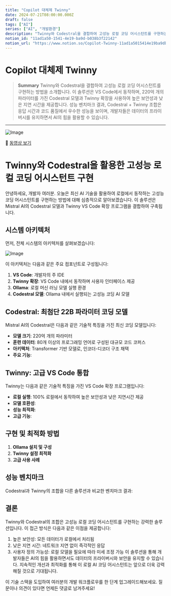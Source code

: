 ```yaml
---
title: "Copilot 대체제 Twinny"
date: 2024-07-21T08:00:00.000Z
draft: false
tags: ["AI"]
series: ["AI", "개발환경"]
description: "Twinny와 Codestral을 결합하여 고성능 로컬 코딩 어시스턴트를 구현하는 방법을 소개합니다. 이 솔루션은 VS Code에서 동작하며, 220억 개의 파라미터를 가진 Codestral 모델과 Twinny 확장을 사용하여 높은 보안성과 낮은 지연 시간을 제공합니다. 성능 벤치마크 결과, Codestral + Twinny 조합은 응답 시간과 코드 품질에서 우수한 성능을 보이며, 개발자들은 데이터의 프라이버시를 유지하면서 AI의 힘을 활용할 수 있습니다."
notion_id: "11ad1a50-1541-4e19-ba9d-b038b3f22142"
notion_url: "https://www.notion.so/Copilot-Twinny-11ad1a5015414e19ba9db038b3f22142"
---
```


# Copilot 대체제 Twinny

> **Summary**
> Twinny와 Codestral을 결합하여 고성능 로컬 코딩 어시스턴트를 구현하는 방법을 소개합니다. 이 솔루션은 VS Code에서 동작하며, 220억 개의 파라미터를 가진 Codestral 모델과 Twinny 확장을 사용하여 높은 보안성과 낮은 지연 시간을 제공합니다. 성능 벤치마크 결과, Codestral + Twinny 조합은 응답 시간과 코드 품질에서 우수한 성능을 보이며, 개발자들은 데이터의 프라이버시를 유지하면서 AI의 힘을 활용할 수 있습니다.

---

![Image](https://prod-files-secure.s3.us-west-2.amazonaws.com/09ccd4d5-876c-4bba-bbdf-cc77a0a11257/f25083ae-cf65-4618-abbd-b6cfb79278a1/Untitled.png?X-Amz-Algorithm=AWS4-HMAC-SHA256&X-Amz-Content-Sha256=UNSIGNED-PAYLOAD&X-Amz-Credential=ASIAZI2LB466VH74J5JW%2F20250724%2Fus-west-2%2Fs3%2Faws4_request&X-Amz-Date=20250724T080824Z&X-Amz-Expires=3600&X-Amz-Security-Token=IQoJb3JpZ2luX2VjEAAaCXVzLXdlc3QtMiJGMEQCID1IrzS%2FfYuR2loY19TXEhVjXP%2FcpDHrTMcqTwOuHoUsAiBbdAKzpFSgm%2FVs5plCDGbxJZRdqVKgekmkgv1hJpLCeyr%2FAwgpEAAaDDYzNzQyMzE4MzgwNSIMZaWYwgmcT1dRfNlHKtwDZF788oDz8G9vUbP2TGE781TpZQlcuFhhiZeitBvRnnqKNeNKErhJT1TafApTYDAt%2B5iQjbTnBOv0RceSIHZrXJ8wT611fG0hNV%2ByrxzT0vFORKmQFf2Thrc3fLAOe59g54roTTxYKgum5fmcQlUMqPjWvMYsEWda1JOGN21sE1YQA2hjKLmI8JYVhRuee2t0KbwRT0LsmnwNKU2VkWEIIuReTxQIRl1Qz0ZjFhc0XYtAGbx7m2cKcLtsXNoYT8%2BEONpyyTE2wVt4DQCC%2B7N4UhssKk5txde09cjo8TneKrQavnH9RzsDkAp4swtr2pHNIXQWE1jPpAIkXMjQ%2FW%2FNguO2ZB%2FmF7INYj4hJeeor3CJpDkaHMCGEdi7BtbEnIlA1UEDXYc9Owlp26LHP3qP0ppXloI0cX6y60CxQ%2FUMtCqau3Qi0OVijvAzYQNKsoUBh9NXNWYVr%2BRanzpN3Lf0ehCMqU%2BcIpSnzVzD4tAT8KVecjj1smEXtNR2Qnm2XEVjEDmE8sRwEzgO65one98YgfjhnKJGUQadqo2VOM%2FmKszrJG17mmMBiZvB1bzyHw%2FFBzw9bbvWgLKzqSxmkM%2B0e2G4oJEjscrKvymJe7zzuWQchYw7l4%2BfyNKKxHgwiM%2BHxAY6pgEMUetqtzVM5OXNap5HyNbM4GQZ7T4WuvqH1nCuICEtXGxOHEBlcLujvor99%2F3x5Dib1HBuck5JIpXC28yz4vErltBE4TizmgY9gzT4kS7KCGn4WETw7c9epJETXblPE2arCXmtPpbhrL%2FyS06fggNWfzgsIDXGiDRFb8vxLlfQtyrzqQHjpluXYIQIDxr7jQTZC9wcqpHbSnHqcyEB1%2FxNR9jBTC6%2B&X-Amz-Signature=918b8a0023c8652b472bc308de3994bff07119de1bd922e4c09dbc69b0e397b4&X-Amz-SignedHeaders=host&x-amz-checksum-mode=ENABLED&x-id=GetObject)

🎥 [동영상 보기](https://www.youtube.com/watch?v=2Nj1W3CP9mM)

# Twinny와 Codestral을 활용한 고성능 로컬 코딩 어시스턴트 구현

안녕하세요, 개발자 여러분. 오늘은 최신 AI 기술을 활용하여 로컬에서 동작하는 고성능 코딩 어시스턴트를 구현하는 방법에 대해 심층적으로 알아보겠습니다. 이 솔루션은 Mistral AI의 Codestral 모델과 Twinny VS Code 확장 프로그램을 결합하여 구축됩니다.

## 시스템 아키텍처

먼저, 전체 시스템의 아키텍처를 살펴보겠습니다:

![Image](twinny-codestral-architecture.svg)

이 아키텍처는 다음과 같은 주요 컴포넌트로 구성됩니다:

1. **VS Code**: 개발자의 주 IDE
1. **Twinny 확장**: VS Code 내에서 동작하며 사용자 인터페이스 제공
1. **Ollama**: 로컬 머신 러닝 모델 실행 환경
1. **Codestral 모델**: Ollama 내에서 실행되는 고성능 코딩 AI 모델
## Codestral: 최첨단 22B 파라미터 코딩 모델

Mistral AI의 Codestral은 다음과 같은 기술적 특징을 가진 최신 코딩 모델입니다:

- **모델 크기**: 220억 개의 파라미터
- **훈련 데이터**: 80개 이상의 프로그래밍 언어로 구성된 대규모 코드 코퍼스
- **아키텍처**: Transformer 기반 모델로, 인코더-디코더 구조 채택
- **주요 기능**:
## Twinny: 고급 VS Code 통합

Twinny는 다음과 같은 기술적 특징을 가진 VS Code 확장 프로그램입니다:

- **로컬 실행**: 100% 로컬에서 동작하여 높은 보안성과 낮은 지연시간 제공
- **모델 호환성**:
- **성능 최적화**:
- **고급 기능**:
## 구현 및 최적화 방법

1. **Ollama 설치 및 구성**
1. **Twinny 설정 최적화**
1. **고급 사용 사례**
## 성능 벤치마크

Codestral과 Twinny의 조합을 다른 솔루션과 비교한 벤치마크 결과:

## 결론

Twinny와 Codestral의 조합은 고성능 로컬 코딩 어시스턴트를 구현하는 강력한 솔루션입니다. 이 접근 방식은 다음과 같은 이점을 제공합니다:

1. 높은 보안성: 모든 데이터가 로컬에서 처리됨
1. 낮은 지연 시간: 네트워크 지연 없이 즉각적인 응답
1. 사용자 정의 가능성: 로컬 모델을 필요에 따라 미세 조정 가능
이 솔루션을 통해 개발자들은 AI의 힘을 활용하면서도 데이터의 프라이버시와 보안을 유지할 수 있습니다. 지속적인 개선과 최적화를 통해 이 로컬 AI 코딩 어시스턴트는 앞으로 더욱 강력해질 것으로 기대됩니다.

이 기술 스택을 도입하여 여러분의 개발 워크플로우를 한 단계 업그레이드해보세요. 질문이나 의견이 있다면 언제든 댓글로 남겨주세요!

